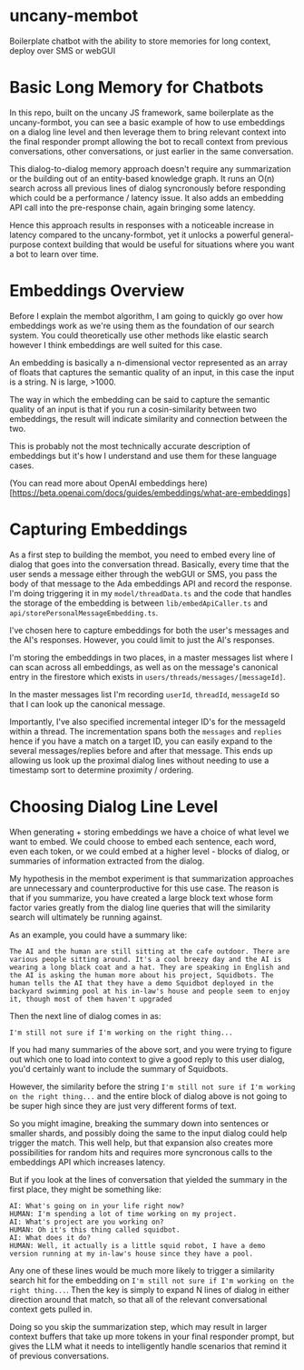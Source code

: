 # uncany-membot
Boilerplate chatbot with the ability to store memories for long context, deploy over SMS or webGUI

# Basic Long Memory for Chatbots

In this repo, built on the uncany JS framework, same boilerplate as the uncany-formbot, you can see a basic example of how to use embeddings on a dialog line level and then leverage them to bring relevant context into the final responder prompt allowing the bot to recall context from previous conversations, other conversations, or just earlier in the same conversation.

This dialog-to-dialog memory approach doesn't require any summarization or the building out of an entity-based knowledge graph. It runs an O(n) search across all previous lines of dialog syncronously before responding which could be a performance / latency issue. It also adds an embedding API call into the pre-response chain, again bringing some latency. 

Hence this approach results in responses with a noticeable increase in latency compared to the uncany-formbot, yet it unlocks a powerful general-purpose context building that would be useful for situations where you want a bot to learn over time.

# Embeddings Overview

Before I explain the membot algorithm, I am going to quickly go over how embeddings work as we're using them as the foundation of our search system. You could theoretically use other methods like elastic search however I think embeddings are well suited for this case.

An embedding is basically a n-dimensional vector represented as an array of floats that captures the semantic quality of an input, in this case the input is a string. N is large, >1000. 

The way in which the embedding can be said to capture the semantic quality of an input is that if you run a cosin-similarity between two embeddings, the result will indicate similarity and connection between the two. 

This is probably not the most technically accurate description of embeddings but it's how I understand and use them for these language cases. 

(You can read more about OpenAI embeddings here)[https://beta.openai.com/docs/guides/embeddings/what-are-embeddings]

# Capturing Embeddings

As a first step to building the membot, you need to embed every line of dialog that goes into the conversation thread. Basically, every time that the user sends a message either through the webGUI or SMS, you pass the body of that message to the Ada embeddings API and record the response. I'm doing triggering it in my `model/threadData.ts` and the code that handles the storage of the embedding is between `lib/embedApiCaller.ts` and `api/storePersonalMessageEmbedding.ts`.

I've chosen here to capture embeddings for both the user's messages and the AI's responses. However, you could limit to just the AI's responses.

I'm storing the embeddings in two places, in a master messages list where I can scan across all embeddings, as well as on the message's canonical entry in the firestore which exists in `users/threads/messages/[messageId]`. 

In the master messages list I'm recording `userId`, `threadId`, `messageId` so that I can look up the canonical message. 

Importantly, I've also specified incremental integer ID's for the messageId within a thread. The incrementation spans both the `messages` and `replies` hence if you have a match on a target ID, you can easily expand to the several messages/replies before and after that message. This ends up allowing us look up the proximal dialog lines without needing to use a timestamp sort to determine proximity / ordering. 

# Choosing Dialog Line Level

When generating + storing embeddings we have a choice of what level we want to embed. We could choose to embed each sentence, each word, even each token, or we could embed at a higher level - blocks of dialog, or summaries of information extracted from the dialog. 

My hypothesis in the membot experiment is that summarization approaches are unnecessary and counterproductive for this use case. The reason is that if you summarize, you have created a large block text whose form factor varies greatly from the dialog line queries that will the similarity search will ultimately be running against. 

As an example, you could have a summary like:

`The AI and the human are still sitting at the cafe outdoor. There are various people sitting around. It's a cool breezy day and the AI is wearing a long black coat and a hat. They are speaking in English and the AI is asking the human more about his project, Squidbots. The human tells the AI that they have a demo Squidbot deployed in the backyard swimming pool at his in-law's house and people seem to enjoy it, though most of them haven't upgraded`

Then the next line of dialog comes in as:

`I'm still not sure if I'm working on the right thing...`

If you had many summaries of the above sort, and you were trying to figure out which one to load into context to give a good reply to this user dialog, you'd certainly want to include the summary of Squidbots. 

However, the similarity before the string `I'm still not sure if I'm working on the right thing...` and the entire block of dialog above is not going to be super high since they are just very different forms of text. 

So you might imagine, breaking the summary down into sentences or smaller shards, and possibly doing the same to the input dialog could help trigger the match. This well help, but that expansion also creates more possibilities for random hits and requires more syncronous calls to the embeddings API which increases latency.

But if you look at the lines of conversation that yielded the summary in the first place, they might be something like:

```
AI: What's going on in your life right now?
HUMAN: I'm spending a lot of time working on my project.
AI: What's project are you working on?
HUMAN: Oh it's this thing called squidbot.
AI: What does it do?
HUMAN: Well, it actually is a little squid robot, I have a demo version running at my in-law's house since they have a pool. 
```

Any one of these lines would be much more likely to trigger a similarity search hit for the embedding on `I'm still not sure if I'm working on the right thing...`. Then the key is simply to expand N lines of dialog in either direction around that match, so that all of the relevant conversational context gets pulled in.

Doing so you skip the summarization step, which may result in larger context buffers that take up more tokens in your final responder prompt, but gives the LLM what it needs to intelligently handle scenarios that remind it of previous conversations. 



